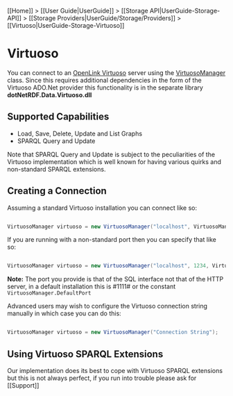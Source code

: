 [[Home]] > [[User Guide|UserGuide]] > [[Storage API|UserGuide-Storage-API]] > [[Storage Providers|UserGuide/Storage/Providers]] > [[Virtuoso|UserGuide-Storage-Virtuoso]]

# Virtuoso 

You can connect to an [OpenLink Virtuoso](http://virtuoso.openlinksw.com) server using the [VirtuosoManager](http://www.dotnetrdf.org/api/index.asp?Topic=VDS.RDF.Storage.VirtuosoManager) class.  Since this requires additional dependencies in the form of the Virtuoso ADO.Net provider this functionality is in the separate library **dotNetRDF.Data.Virtuoso.dll**

## Supported Capabilities 

* Load, Save, Delete, Update and List Graphs
* SPARQL Query and Update

Note that SPARQL Query and Update is subject to the peculiarities of the Virtuoso implementation which is well known for having various quirks and non-standard SPARQL extensions.

## Creating a Connection 

Assuming a standard Virtuoso installation you can connect like so:

```csharp

VirtuosoManager virtuoso = new VirtuosoManager("localhost", VirtuosoManager.DefaultDB, "username", "password");
```

If you are running with a non-standard port then you can specify that like so:

```csharp

VirtuosoManager virtuoso = new VirtuosoManager("localhost", 1234, VirtuosoManager.DefaultDB, "username", "password");
```

**Note:** The port you provide is that of the SQL interface not that of the HTTP server, in a default installation this is #1111# or the constant `VirtuosoManager.DefaultPort`

Advanced users may wish to configure the Virtuoso connection string manually in which case you can do this:

```csharp

VirtuosoManager virtuoso = new VirtuosoManager("Connection String");
```

## Using Virtuoso SPARQL Extensions 

Our implementation does its best to cope with Virtuoso SPARQL extensions but this is not always perfect, if you run into trouble please ask for [[Support]]